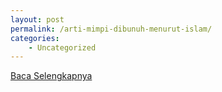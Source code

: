 ```yaml
---
layout: post
permalink: /arti-mimpi-dibunuh-menurut-islam/
categories:
    - Uncategorized
---
```


[Baca Selengkapnya](/06)